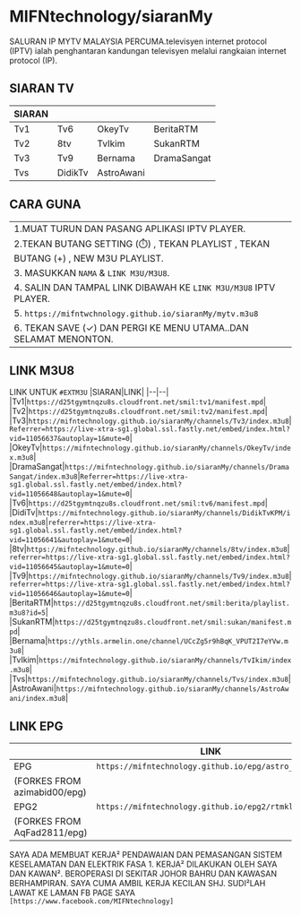 # MIFNtechnology/siaranMy
SALURAN IP MYTV MALAYSIA PERCUMA.televisyen internet protocol (IPTV) ialah penghantaran kandungan televisyen melalui rangkaian internet protocol (IP).
## SIARAN TV
| SIARAN | | | |  
|--|--|--|--|
|Tv1|Tv6|OkeyTv|BeritaRTM|
|Tv2|8tv|TvIkim|SukanRTM|
|Tv3|Tv9|Bernama|DramaSangat|
|Tvs|DidikTv|AstroAwani||
## CARA GUNA
| |
|--|
|1.MUAT TURUN DAN PASANG APLIKASI IPTV PLAYER.|
|2.TEKAN BUTANG SETTING (⏱️) , TEKAN PLAYLIST , TEKAN BUTANG (+) , NEW M3U PLAYLIST.|
|3. MASUKKAN `NAMA` & `LINK M3U/M3U8`.
|4. SALIN DAN TAMPAL LINK DIBAWAH KE `LINK M3U/M3U8` IPTV PLAYER.|
|5. `https://mifntwchnology.github.io/siaranMy/mytv.m3u8`|
|6. TEKAN SAVE (✓) DAN PERGI KE MENU UTAMA..DAN SELAMAT MENONTON.|
## LINK M3U8 
LINK UNTUK `#EXTM3U`
|SIARAN|LINK|
|--|--|
|Tv1|`https://d25tgymtnqzu8s.cloudfront.net/smil:tv1/manifest.mpd`|
|Tv2|`https://d25tgymtnqzu8s.cloudfront.net/smil:tv2/manifest.mpd`|
|Tv3|`https://mifntechnology.github.io/siaranMy/channels/Tv3/index.m3u8`|`Referrer=https://live-xtra-sg1.global.ssl.fastly.net/embed/index.html?vid=11056637&autoplay=1&mute=0`|   
|OkeyTv|`https://mifntechnology.github.io/siaranMy/channels/OkeyTv/index.m3u8`|
|DramaSangat|`https://mifntechnology.github.io/siaranMy/channels/DramaSangat/index.m3u8`|`Referrer=https://live-xtra-sg1.global.ssl.fastly.net/embed/index.html?vid=11056648&autoplay=1&mute=0`|
|Tv6|`https://d25tgymtnqzu8s.cloudfront.net/smil:tv6/manifest.mpd`|
|DidiTv|`https://mifntechnology.github.io/siaranMy/channels/DidikTvKPM/index.m3u8`|`referrer=https://live-xtra-sg1.global.ssl.fastly.net/embed/index.html?vid=11056641&autoplay=1&mute=0`|
|8tv|`https://mifntechnology.github.io/siaranMy/channels/8tv/index.m3u8`|`referrer=https://live-xtra-sg1.global.ssl.fastly.net/embed/index.html?vid=11056645&autoplay=1&mute=0`|
|Tv9|`https://mifntechnology.github.io/siaranMy/channels/Tv9/index.m3u8`|`referrer=https://live-xtra-sg1.global.ssl.fastly.net/embed/index.html?vid=11056646&autoplay=1&mute=0`|
|BeritaRTM|`https://d25tgymtnqzu8s.cloudfront.net/smil:berita/playlist.m3u8?id=5`|
|SukanRTM|`https://d25tgymtnqzu8s.cloudfront.net/smil:sukan/manifest.mpd`|
|Bernama|`https://ythls.armelin.one/channel/UCcZg5r9hBqK_VPUT2I7eYVw.m3u8`|
|TvIkim|`https://mifntechnology.github.io/siaranMy/channels/TvIkim/index.m3u8`|
|Tvs|`https://mifntechnology.github.io/siaranMy/channels/Tvs/index.m3u8`|
|AstroAwani|`https://mifntechnology.github.io/siaranMy/channels/AstroAwani/index.m3u8`|
## LINK EPG
|   | LINK |
|--|--|
| EPG | `https://mifntechnology.github.io/epg/astro_epg.xml` |
| (FORKES FROM azimabid00/epg) |
| EPG2 | `https://mifntechnology.github.io/epg2/rtmklik.xml` |
| (FORKES FROM AqFad2811/epg) |

 SAYA ADA MEMBUAT KERJA² PENDAWAIAN DAN PEMASANGAN SISTEM KESELAMATAN DAN ELEKTRIK FASA 1.
 KERJA² DILAKUKAN OLEH SAYA DAN KAWAN².
 BEROPERASI DI SEKITAR JOHOR BAHRU DAN KAWASAN BERHAMPIRAN.
 SAYA CUMA AMBIL KERJA KECILAN SHJ.
 SUDI²LAH LAWAT KE LAMAN FB PAGE SAYA
 `[https://www.facebook.com/MIFNtechnology]`


